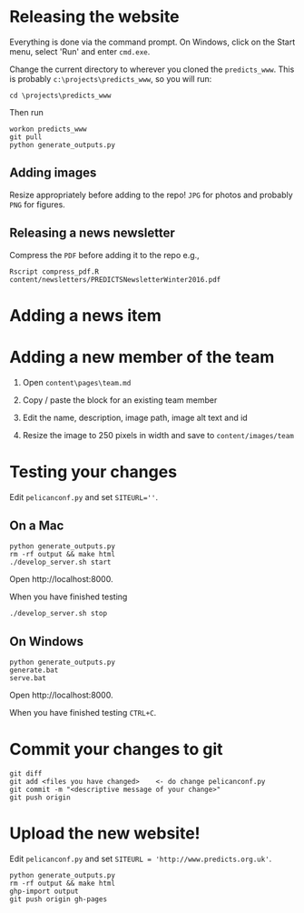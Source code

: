 # Releasing the website

Everything is done via the command prompt.
On Windows, click on the Start menu, select 'Run' and enter `cmd.exe`.

Change the current directory to wherever you cloned the `predicts_www`. This
is probably `c:\projects\predicts_www`, so you will run:

```
cd \projects\predicts_www
```

Then run

```
workon predicts_www
git pull
python generate_outputs.py
```

## Adding images
Resize appropriately before adding to the repo! `JPG` for photos and probably
`PNG` for figures.

## Releasing a news newsletter

Compress the `PDF` before adding it to the repo e.g.,

```
Rscript compress_pdf.R content/newsletters/PREDICTSNewsletterWinter2016.pdf
```

# Adding a news item

# Adding a new member of the team

1. Open `content\pages\team.md`

2. Copy / paste the block for an existing team member

3. Edit the name, description, image path, image alt text and id

4. Resize the image to 250 pixels in width and save to `content/images/team`

# Testing your changes
Edit `pelicanconf.py` and set `SITEURL=''`.

## On a Mac
```
python generate_outputs.py
rm -rf output && make html
./develop_server.sh start
```

Open http://localhost:8000.

When you have finished testing
```
./develop_server.sh stop
```

## On Windows

```
python generate_outputs.py
generate.bat
serve.bat
```

Open http://localhost:8000.

When you have finished testing `CTRL+C`.

# Commit your changes to git

```
git diff
git add <files you have changed>    <- do change pelicanconf.py
git commit -m "<descriptive message of your change>"
git push origin
```

# Upload the new website!
Edit `pelicanconf.py` and set `SITEURL = 'http://www.predicts.org.uk'`.

```
python generate_outputs.py
rm -rf output && make html
ghp-import output
git push origin gh-pages
```
